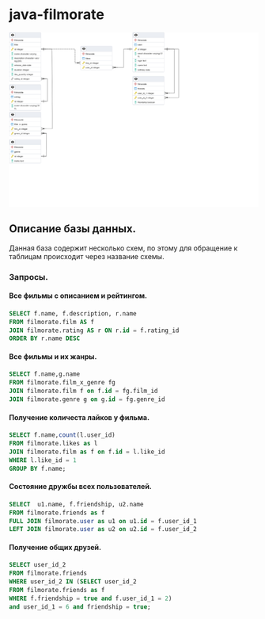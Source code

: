 # java-filmorate
![](db_project.png)

## Описание базы данных.
Данная база содержит несколько схем, по этому для обращение к таблицам происходит через название схемы.

### Запросы.

#### Все фильмы с описанием и рейтингом.
~~~sql
SELECT f.name, f.description, r.name
FROM filmorate.film AS f
JOIN filmorate.rating AS r ON r.id = f.rating_id
ORDER BY r.name DESC 
~~~

#### Все фильмы и их жанры.
~~~sql
SELECT f.name,g.name
FROM filmorate.film_x_genre fg
JOIN filmorate.film f on f.id = fg.film_id
JOIN filmorate.genre g on g.id = fg.genre_id
~~~

#### Получение количеста лайков у фильма.
~~~sql
SELECT f.name,count(l.user_id)
FROM filmorate.likes as l
JOIN filmorate.film as f on f.id = l.like_id
WHERE l.like_id = 1
GROUP BY f.name;
~~~

#### Состояние дружбы всех пользователей.
~~~sql
SELECT  u1.name, f.friendship, u2.name
FROM filmorate.friends as f
FULL JOIN filmorate.user as u1 on u1.id = f.user_id_1
LEFT JOIN filmorate.user as u2 on u2.id = f.user_id_2
~~~

#### Получение общих друзей.
~~~sql
SELECT user_id_2
FROM filmorate.friends
WHERE user_id_2 IN (SELECT user_id_2
FROM filmorate.friends as f
WHERE f.friendship = true and f.user_id_1 = 2)
and user_id_1 = 6 and friendship = true;
~~~
